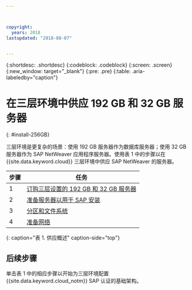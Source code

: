 ```yaml
---



copyright:
  years: 2018
lastupdated: "2018-08-07"


---
```


{:shortdesc: .shortdesc}
{:codeblock: .codeblock}
{:screen: .screen}
{:new_window: target="_blank"}
{:pre: .pre}
{:table: .aria-labeledby="caption"}

# 在三层环境中供应 192 GB 和 32 GB 服务器
{: #install-256GB}

三层环境是更复杂的场景：使用 192 GB 服务器作为数据库服务器；使用 32 GB 服务器作为 SAP NetWeaver 应用程序服务器。使用表 1 中的步骤以在 {{site.data.keyword.cloud}} 三层环境中供应 SAP NetWeaver 的服务器。

|步骤|任务|
| --- | --- |
|1 | [订购三层设置的 192 GB 和 32 GB 服务器](/docs/infrastructure/sap-netweaver-ms-qrg/ms-set-up-infrastructure-three-tier.html) |
|2 |[准备服务器以用于 SAP 安装](/docs/infrastructure/sap-netweaver-ms-qrg/ms-prepare-server-256GB.html)|
|3 |[分区和文件系统](/docs/infrastructure/sap-netweaver-ms-qrg/ms-partition-256GB.html)|
|4|[准备网络](/docs/infrastructure/sap-netweaver-ms-qrg/ms-prepare-network.html#network)|
{: caption="表 1. 供应概述" caption-side="top"} 

## 后续步骤

单击表 1 中的相应步骤以开始为三层环境配置 {{site.data.keyword.cloud_notm}} SAP 认证的基础架构。
